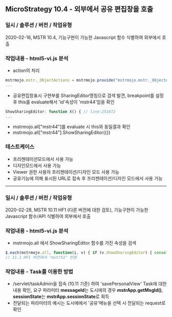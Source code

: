 ## MicroStrategy 10.4 - 외부에서 공유 편집창을 호출
### 일시 / 솔루션 / 버전 / 작업유형
2020-02-16, MSTR 10.4, 기능구현이 가능한 Javascript 함수 식별하여 외부에서 호출
### 작업내용 - html5-vi.js 분석
* action의 처리
```javascript
mstrmojo.mstr._ObjectActions = mstrmojo.provide("mstrmojo.mstr._ObjectActions", { // line:241709
...
```
* 공유편집창표시 구현부를 SharingEditor명칭으로 검색 발견, breakpoint를 설정 후 this를 evaluate해서 'id'속성이 'mstr44'임을 확인
```javascript
ShowSharingEditor: function X() { // line:251672
...
```
* mstrmojo.all["mstr44"]를 evaluate 시 this와 동일결과 확인 
* mstrmojo.all["mstr44"].ShowSharingEditor({})
### 테스트케이스
* 프리젠테이션모드에서 사용 가능
* 디자인모드에서 사용 가능  
* Viewer 권한 사용자 프리젠테이션/디자인 모드 사용 가능
* 공유기능에 의해 표시된 URL로 접속 후 프리젠테이션/디자인 모드에서 사용 가능
***
### 일시 / 솔루션 / 버전 / 작업유형
2020-02-28, MSTR 10.11 HF1 (다른 버전에 대한 검토), 기능구현이 가능한 Javascript 함수/API 식별하여 외부에서 호출
### 작업내용 - html5-vi.js 분석
* mstrmojo.all 에서 ShowSharingEditor 함수를 가진 속성을 검색
```javascript
$.each(mstrmojo.all, function(i, v) { if (v.ShowSharingEditor) { console.log(i); } })
// 11.1 HF1 버전에서 "mstr51" 반환
```
### 작업내용 - Task를 이용한 방법
* /servlet/taskAdmin을 접속 (10.11 기준) 하여 'savePersonalView' Task에 대한 내용 확인, 요구 파라미터 **messageId**는 도시에의 경우 **mstrApp.getMsgId()**, **sessionState**는 **mstrApp.sessionState**로 획득 
* 전달되는 파라미터의 예시는 도시에에서 '공유'메뉴을 선택 시 전달되는 request로 확인